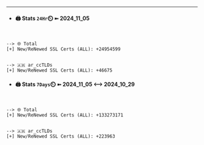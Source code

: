 

---
- #### 🖨️ **Stats** `24Hr`⏲️ ➼ 2024_11_05
```console


--> 🌐 Total
[+] New/ReNewed SSL Certs (ALL): +24954599


--> 🇦🇷 ar_ccTLDs
[+] New/ReNewed SSL Certs (ALL): +46675

```

- #### 🖨️ **Stats** `7Days`⏲️ ➼ 2024_11_05 <--> 2024_10_29
```console


--> 🌐 Total
[+] New/ReNewed SSL Certs (ALL): +133273171


--> 🇦🇷 ar_ccTLDs
[+] New/ReNewed SSL Certs (ALL): +223963

```

